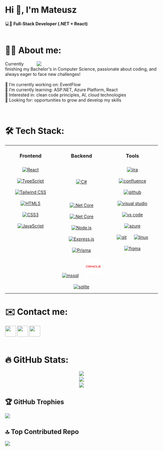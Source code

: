 # Hi 👋, I'm Mateusz</h1>
💻🚀 <b>Full-Stack Developer (.NET + React)</b>
<br/><br/>
# 👨‍💻 About me:
<img align="right" src="https://user-images.githubusercontent.com/74038190/225813708-98b745f2-7d22-48cf-9150-083f1b00d6c9.gif" width="400">
<div align="right" width="100"></div>
Currently finishing my Bachelor's in Computer Science, passionate about coding, and always eager to face new challenges!
<br/><br/>
🔭 I’m currently working on: EventFlow<br/>
📖 I’m currently learning: ASP.NET, Azure Platform, React <br/>
🚀 Interested in: clean code principles, AI, cloud technologies<br/>
💬 Looking for: opportunities to grow and develop my skills
<br/><br/><br/>

# 🛠️ Tech Stack:
<table width="100%" align="center"><tr><td valign="top" align="center" width="33%">

### Frontend  
<div align="center">
<a href="https://reactjs.org/" target="_blank"><img style="margin: 10px" src="https://profilinator.rishav.dev/skills-assets/react-original-wordmark.svg" alt="React" height="50" /></a>
<a href="https://www.typescriptlang.org/" target="_blank"><img style="margin: 10px" src="https://profilinator.rishav.dev/skills-assets/typescript-original.svg" alt="TypeScript" height="50" /></a>
<a href="https://www.tailwindcss.com/" target="_blank"><img style="margin: 10px" src="https://profilinator.rishav.dev/skills-assets/tailwindcss.svg" alt="Tailwind CSS" height="50" /></a><br/>   
<a href="https://en.wikipedia.org/wiki/HTML5" target="_blank"><img style="margin: 10px" src="https://profilinator.rishav.dev/skills-assets/html5-original-wordmark.svg" alt="HTML5" height="50" /></a>  
<a href="https://www.w3schools.com/css/" target="_blank"><img style="margin: 10px" src="https://profilinator.rishav.dev/skills-assets/css3-original-wordmark.svg" alt="CSS3" height="50" /></a>  
<a href="https://www.javascript.com/" target="_blank"><img style="margin: 10px" src="https://profilinator.rishav.dev/skills-assets/javascript-original.svg" alt="JavaScript" height="50" /></a>  

</td><td valign="top" align="center" width="33%">



### Backend  
<div align="center">  
<a href="https://docs.microsoft.com/en-us/dotnet/csharp/" target="_blank"><img style="margin: 50px" src="https://profilinator.rishav.dev/skills-assets/csharp-original.svg" alt="C#" height="50" /></a>  
<a href="https://dotnet.microsoft.com/download" target="_blank"><img style="margin: 10px" src="https://profilinator.rishav.dev/skills-assets/dotnetcore.png" alt=".Net Core" height="50" /></a>  
  <a href="https://learn.microsoft.com/en-us/ef/core/" target="_blank"><img style="margin: 10px" src="https://github.com/campusMVP/dotnetCoreLogoPack/blob/master/Entity%20Framework%20Core/Bitmap%20RGB/Bitmap-MEDIUM_Entity-Framework-Core-Logo_2colors_Square_Boxed_RGB.png" alt=".Net Core" height="50" /></a> <br/>
<a href="https://nodejs.org/" target="_blank"><img style="margin: 10px" src="https://profilinator.rishav.dev/skills-assets/nodejs-original-wordmark.svg" alt="Node.js" height="50" /></a>  
<a href="https://expressjs.com/" target="_blank"><img style="margin: 10px" src="https://profilinator.rishav.dev/skills-assets/express-original-wordmark.svg" alt="Express.js" height="50" /></a>  
<a href="https://www.prisma.io/" target="_blank"><img style="margin: 10px" src="https://profilinator.rishav.dev/skills-assets/prisma.png" alt="Prisma" height="50" /></a><br/>
<a target="_blank" href="https://learn.microsoft.com/en-us/sql/?view=sql-server-ver16"><img style="margin: 10px" height="50" src="https://www.svgrepo.com/show/303229/microsoft-sql-server-logo.svg" alt="mssql" /></a>
<a target="_blank" href="https://docs.oracle.com/en/"><img style="margin: 10px" height="50" src="https://raw.githubusercontent.com/devicons/devicon/master/icons/oracle/oracle-original.svg" alt="oracle" /></a>
<a target="_blank" href="https://www.sqlite.org/"><img style="margin: 10px" height="50" src="https://www.vectorlogo.zone/logos/sqlite/sqlite-icon.svg" alt="sqlite" /></a>
</div>
</div>


</td><td valign="top" align="center" width="33%">



### Tools  
<div align="center">  
  <a target="_blank" href="https://www.atlassian.com/software/jira"><img style="margin: 10px" height="50" src="https://cdn.jsdelivr.net/gh/devicons/devicon/icons/jira/jira-original.svg" alt="jira"/></a>
  <a target="_blank" href="https://www.atlassian.com/software/confluence"><img style="margin: 10px" height="50" src="https://cdn.jsdelivr.net/gh/devicons/devicon/icons/confluence/confluence-original.svg" alt="confluence"/></a>
    <a target="_blank" href="https://github.com/"><img style="margin: 10px" height="50" src="https://cdn.jsdelivr.net/gh/devicons/devicon/icons/github/github-original.svg" alt="github"/></a><br/>
      <a target="_blank" href="https://visualstudio.microsoft.com/"><img style="margin: 10px" height="50" src="https://cdn.jsdelivr.net/gh/devicons/devicon/icons/visualstudio/visualstudio-plain.svg" alt="visual studio"/></a>
      <a target="_blank" href="https://code.visualstudio.com/"><img style="margin: 10px" height="50" src="https://cdn.jsdelivr.net/gh/devicons/devicon/icons/vscode/vscode-original.svg" alt="vs code"/></a>
            <a target="_blank" href="https://azure.microsoft.com/"><img style="margin: 10px" height="50" src="https://cdn.jsdelivr.net/gh/devicons/devicon/icons/azure/azure-original.svg" alt="azure"/></a><br/>
<a target="_blank" href="https://git-scm.com/"><img style="margin: 10px" height="50" src="https://cdn.jsdelivr.net/gh/devicons/devicon/icons/git/git-original.svg" alt="git"/></a>
<a target="_blank" href="#"><img style="margin: 10px" height="50" src="https://cdn.jsdelivr.net/gh/devicons/devicon/icons/linux/linux-original.svg" alt="linux"/></a>
  <a target="_blank" href="https://www.figma.com/"><img style="margin: 10px" height="50" src="https://profilinator.rishav.dev/skills-assets/figma-icon.svg" alt="figma"/></a>
</div>

</td></tr></table>

# ✉️ Contact me:
<a href="mailto:mateusz.strapczuk@gmail.com"><img width="36" height="36" src="https://upload.wikimedia.org/wikipedia/commons/7/7e/Gmail_icon_%282020%29.svg"/></a>
<a href="https://www.linkedin.com/in/mateuszstrapczuk/"><img width="36" height="36" src="https://upload.wikimedia.org/wikipedia/commons/c/ca/LinkedIn_logo_initials.png"/></a>
<a href="https://www.facebook.com/mateusz.strapczuk"><img width="36" height="36" src="https://upload.wikimedia.org/wikipedia/commons/5/51/Facebook_f_logo_%282019%29.svg"/></a>
<br/><br/>

# 🔥 GitHub Stats:
<div align="center">
  <img src="https://github-readme-stats.vercel.app/api?username=Blackkoutt&theme=monokai&hide_border=false&include_all_commits=false&count_private=false"/><br/>
  <img src="https://nirzak-streak-stats.vercel.app/?user=Blackkoutt&theme=monokai&hide_border=false"/><br/>
  <img src="https://github-readme-stats.vercel.app/api/top-langs/?username=Blackkoutt&theme=monokai&hide_border=false&include_all_commits=false&count_private=false&layout=compact"/><br/>
</div>


## 🏆 GitHub Trophies
![](https://github-profile-trophy.vercel.app/?username=Blackkoutt&theme=radical&no-frame=false&no-bg=false&margin-w=4)

## 🔝 Top Contributed Repo
![](https://github-contributor-stats.vercel.app/api?username=Blackkoutt&limit=5&theme=monokai&combine_all_yearly_contributions=true)


